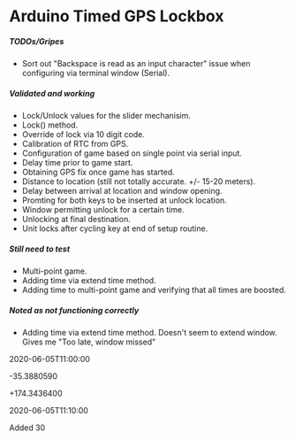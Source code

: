 # Arduino Timed GPS Lockbox

##### TODOs/Gripes
* Sort out "Backspace is read as an input character" issue when configuring via terminal window (Serial).

##### Validated and working
* Lock/Unlock values for the slider mechanisim.
* Lock() method.
* Override of lock via 10 digit code.
* Calibration of RTC from GPS.
* Configuration of game based on single point via serial input.
* Delay time prior to game start.
* Obtaining GPS fix once game has started.
* Distance to location (still not totally accurate. +/- 15-20 meters).
* Delay between arrival at location and window opening.
* Promting for both keys to be inserted at unlock location.
* Window permitting unlock for a certain time.
* Unlocking at final destination.
* Unit locks after cycling key at end of setup routine.

##### Still need to test
* Multi-point game.
* Adding time via extend time method.
* Adding time to multi-point game and verifying that all times are boosted.

##### Noted as not functioning correctly
* Adding time via extend time method. Doesn't seem to extend window. Gives me "Too late, window missed"


2020-06-05T11:00:00

-35.3880590

+174.3436400

2020-06-05T11:10:00

Added 30
